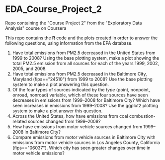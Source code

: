 # EDA_Course_Project_2
Repo containing the "Course Project 2" from the "Exploratory Data 
Analysis" course on Coursera  

This repo contains the **R** code and the plots created in order to 
answer the following questions, using information from the EPA database.  

1. Have total emissions from PM2.5 decreased in the United States from 
1999 to 2008? Using the base plotting system, make a plot showing the total PM2.5 emission from all sources for each of the years 1999, 2002, 
2005, and 2008.
2. Have total emissions from PM2.5 decreased in the Baltimore City, 
Maryland (fips=="24510") from 1999 to 2008? Use the base plotting system to make a plot answering this question.
3. Of the four types of sources indicated by the _type_ (point, nonpoint, onroad, nonroad) variable, which of these four sources have seen decreases in emissions 
from 1999–2008 for Baltimore City? Which have seen increases in emissions from 1999–2008? Use the ggplot2 plotting system to make a plot 
answer this question.
4. Across the United States, how have emissions from coal combustion-related sources changed from 1999–2008?
5. How have emissions from motor vehicle sources changed from 1999–2008 
in Baltimore City?
6. Compare emissions from motor vehicle sources in Baltimore City with emissions from motor vehicle sources in Los Angeles County, California 
(fips=="06037"). Which city has seen greater changes over time in motor vehicle emissions?
